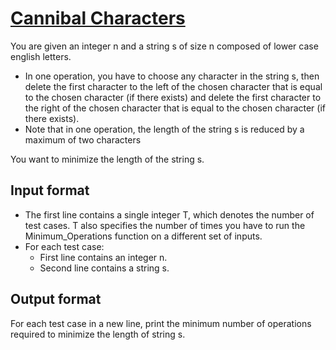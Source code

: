 # [Cannibal Characters][link]

You are given an integer n and a string s of size n composed of lower case english letters.

- In one operation, you have to choose any character in the string s, then delete the first character to the left of the chosen character that is equal to the chosen character (if there exists) and delete the first character to the right of the chosen character that is equal to the chosen character (if there exists).
- Note that in one operation, the length of the string s is reduced by a maximum of two characters

You want to minimize the length of the string s.

## Input format

- The first line contains a single integer T, which denotes the number of test cases. T also specifies the number of times you have to run the Minimum_Operations function on a different set of inputs.
- For each test case:
  - First line contains an integer n.
  - Second line contains a string s.

## Output format

For each test case in a new line, print the minimum number of operations required to minimize the length of string s.

[link]: https://www.hackerearth.com/practice/basic-programming/implementation/basics-of-implementation/practice-problems/algorithm/cannibal-characters-d30e8a5f/
